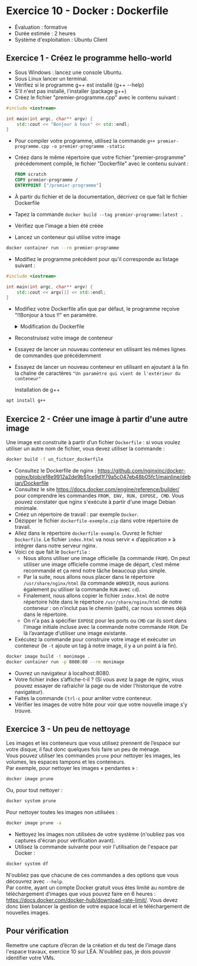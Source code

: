 # Exercice 10 - Docker : Dockerfile

- Évaluation : formative
- Durée estimée : 2 heures
- Système d'exploitation : Ubuntu Client 

## Exercice 1 - Créez le programme hello-world

- Sous Windows :  lancez une console Ubuntu.
- Sous Linux lancer un terminal.
- Vérifiez si le programme g++ est installé (g++ --help)
- S'il n'est pas installé, l'installer (package g++)
- Créez le fichier "premier-programme.cpp" avec le contenu suivant :

```cpp
#include <iostream>

int main(int argc, char** argv) {
    std::cout << "Bonjour à tous" << std::endl;
}
```

- Pour compiler votre programme, utilisez la commande ```g++ premier-programme.cpp -o premier-programme -static ```

- Créez dans le même répertoire que votre fichier "premier-programme" précédemment compilé, le fichier "Dockerfile" avec le contenu suivant :
  
  ```dockerfile
  FROM scratch
  COPY premier-programme /
  ENTRYPOINT ["/premier-programme"]
  ```

- À partir du fichier et de la documentation, décrivez ce que fait le fichier Dockerfile
- Tapez la commande ```docker build --tag premier-programme:latest .```
- Vérifiez que l'image a bien été créée
- Lancez un conteneur qui utilise votre image

```bash
docker container run --rm premier-programme
```
- Modifiez le programme précédent pour qu'il corresponde au listage suivant :

```cpp
#include <iostream>

int main(int argc, char** argv) {
    std::cout << argv[1] << std::endl;
}
```

- Modifiez votre Dockerfile afin que par défaut, le programme reçoive "!!Bonjour à tous !!" en paramètre.
    <details>
    <summary>Modification du Dockerfile </summary>
    
    ```dockerfile
    FROM scratch
    COPY premier-programme /
    ENTRYPOINT ["/premier-programme"]
    cmd [ "Bonjour à tous" ]
     ```
    </details>
- Reconstruisez votre image de conteneur
- Essayez de lancer un nouveau conteneur en utilisant les mêmes lignes de commandes que précédemment
- Essayez de lancer un nouveau conteneur en utilisant en ajoutant à la fin la chaîne de caractères ```"Un paramètre qui vient de l'extérieur du conteneur" ```

    <summary>Installation de g++</summary>

```bash
apt install g++
```

</details>

## Exercice 2 - Créer une image à partir d'une autre image
Une image est construite à partir d’un fichier <code>Dockerfile</code> : si vous voulez utiliser un autre nom de fichier, vous devez utiliser la commande :

```bash
docker build -f un_fichier_dockerfile
```

- Consultez le Dockerfile de nginx : <https://github.com/nginxinc/docker-nginx/blob/ef8e9912a2de9b51ce9d1f79a5c047eb48b05fc1/mainline/debian/Dockerfile>
- Consultez le site <https://docs.docker.com/engine/reference/builder/> pour comprendre les commandes <code>FROM, ENV, RUN, EXPOSE, CMD</code>. Vous pouvez constater que nginx s'exécute à partir d'une image Debian minimale. 
- Créez un répertoire de travail : par exemple <code>Docker</code>.
- Dézipper le fichier <code>dockerfile-exemple.zip</code> dans votre répertoire de travail.
- Allez dans le répertoire <code>dockerfile-exemple</code>. Ouvrez le fichier <code>Dockerfile</code>. Le fichier <code>index.html</code> va nous servir « d’application » à intégrer dans notre serveur nginx.
- Voici ce que fait le <code>Dockerfile</code> :
	- Nous allons utiliser une image officielle (la commande <code>FROM</code>). On peut utiliser une image officielle comme image de départ, c’est même recommandé et ça rend notre tâche beaucoup plus simple.
	- Par la suite, nous allons nous placer dans le répertoire <code>/usr/share/nginx/html</code> (la commande <code>WORKDIR</code>, nous aurions également pu utiliser la commande <code>RUN</code> avec <code>cd</code>).
	- Finalement, nous allons copier le fichier <code>index.html</code> de notre répertoire hôte dans le répertoire <code>/usr/share/nginx/html</code> de notre conteneur : on n’inclut pas le chemin (path), car nous sommes déjà dans le répertoire.
	- On n'a pas à spécifier <code>EXPOSE</code> pour les ports ou <code>CMD</code> car ils sont dans l'image initiale incluse avec la commande notre commande <code>FROM</code>. De là l’avantage d’utiliser une image existante.
- Exécutez la commande pour construire votre image et exécuter un conteneur (le <code>-t</code> ajoute un tag à notre image, il y a un point à la fin).

```bash
docker image build -t monimage .
docker container run -p 8080:80 --rm monimage
```
- Ouvrez un navigateur à localhost:8080.
- Votre fichier index s’affiche-t-il ? (Si vous avez la page de nginx, vous pouvez essayer de rafraichir la page ou de vider l'historique de votre navigateur).  
- Faites la commande <code>Ctrl-c</code> pour arrêter votre conteneur.
- Vérifier les images de votre hôte pour voir que votre nouvelle image s’y trouve.

## Exercice 3 - Un peu de nettoyage
Les images et les conteneurs que vous utilisez prennent de l’espace sur votre disque, il faut donc quelques fois faire un peu de ménage.  
Vous pouvez utiliser les commandes <code>prune</code> pour nettoyer les images, les volumes, les espaces tampons et les conteneurs.  
Par exemple, pour nettoyer les images « pendantes » :

```bash
docker image prune
```
Ou, pour tout nettoyer :

```bash
docker system prune  
```

Pour nettoyer toutes les images non utilisées :
```bash
docker image prune -a
```

- Nettoyez les images non utilisées de votre système (n'oubliez pas vos captures d'écran pour vérification avant).
- Utilisez la commande suivante pour voir l'utilisation de l'espace par Docker :

```bash
docker system df
```

N'oubliez pas que chacune de ces commandes a des options que vous découvrez avec <code>--help</code>.  
Par contre, ayant un compte Docker gratuit vous êtes limité au nombre de téléchargement d’images que vous pouvez faire en 6 heures : <https://docs.docker.com/docker-hub/download-rate-limit/>. Vous devez donc bien balancer la gestion de votre espace local et le téléchargement de nouvelles images.


## Pour vérification
Remettre une capture d’écran de la création et du test de l'image dans l'espace travaux, exercice 10 sur LÉA.
N'oubliez pas, je dois pouvoir identifier votre VMs.
